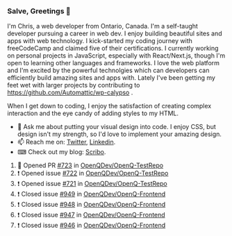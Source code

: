 ### Salve, Greetings 👋

I'm Chris, a web developer from Ontario, Canada. I'm a self-taught developer pursuing a career in web dev. I enjoy building beautiful sites and apps with web technology.
I kick-started my coding journey with freeCodeCamp and claimed five of their certifications.  I currently working on personal projects in JavaScript, especially with React/Next.js, though I'm open to learning other languages and frameworks. I love the web platform and I'm excited by the powerful technolgies which can developers can efficiently build amazing sites and apps with. Lately I've been getting my feet wet with larger projects by contributing to https://github.com/Automattic/wp-calypso .

When I get down to coding, I enjoy the satisfaction of creating complex interaction and the eye candy of adding styles to my HTML. 

- 💬 Ask me about putting your visual design into code. I enjoy CSS, but design isn't my strength, so I'd love to implement your amazing design.
- 📫 Reach me on: [Twitter](https://twitter.com/Christo28120856), [Linkedin](https://www.linkedin.com/in/christopher-stevers-07b9a5204/).
- ⌨ Check out my blog: [Scribo](https://christopherstevers.cf).
<!--
**Christopher-Stevers/Christopher-Stevers** is a ✨ _special_ ✨ repository because its `README.md` (this file) appears on your GitHub profile.

Here are some ideas to get you started:

- 🔭 I’m currently working on ...
- 🌱 I’m currently learning ...
- 👯 I’m looking to collaborate on ...
- 🤔 I’m looking for help with ...
- 😄 Pronouns: ...
- ⚡ Fun fact: ...
-->

<!--START_SECTION:activity-->
1. 💪 Opened PR [#723](https://github.com/OpenQDev/OpenQ-TestRepo/pull/723) in [OpenQDev/OpenQ-TestRepo](https://github.com/OpenQDev/OpenQ-TestRepo)
2. ❗️ Opened issue [#722](https://github.com/OpenQDev/OpenQ-TestRepo/issues/722) in [OpenQDev/OpenQ-TestRepo](https://github.com/OpenQDev/OpenQ-TestRepo)
3. ❗️ Opened issue [#721](https://github.com/OpenQDev/OpenQ-TestRepo/issues/721) in [OpenQDev/OpenQ-TestRepo](https://github.com/OpenQDev/OpenQ-TestRepo)
4. ❗️ Closed issue [#949](https://github.com/OpenQDev/OpenQ-Frontend/issues/949) in [OpenQDev/OpenQ-Frontend](https://github.com/OpenQDev/OpenQ-Frontend)
5. ❗️ Closed issue [#948](https://github.com/OpenQDev/OpenQ-Frontend/issues/948) in [OpenQDev/OpenQ-Frontend](https://github.com/OpenQDev/OpenQ-Frontend)
6. ❗️ Closed issue [#947](https://github.com/OpenQDev/OpenQ-Frontend/issues/947) in [OpenQDev/OpenQ-Frontend](https://github.com/OpenQDev/OpenQ-Frontend)
7. ❗️ Closed issue [#946](https://github.com/OpenQDev/OpenQ-Frontend/issues/946) in [OpenQDev/OpenQ-Frontend](https://github.com/OpenQDev/OpenQ-Frontend)
<!--END_SECTION:activity-->
